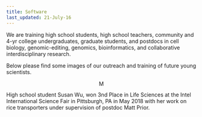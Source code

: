 ```yaml
---
title: Software
last_updated: 21-July-16
---
```



We are training high school students, high school teachers, community  and 4-yr college undergraduates, graduate students, and postdocs in cell biology, genomic-editing, genomics, bioinformatics, and collaborative interdisciplinary research.

Below please find some images of our outreach and training of future young scientists.





<p align="center">
<img title="MPSS" src="..
      plantsecretome/mydoc/plantsecretome/MPSS.png
    " width="15"/>
</p>
High school student Susan Wu, won 3nd Place in Life Sciences at the Intel International Science Fair in Pittsburgh, PA in May 2018 with her work on rice transporters under supervision of postdoc Matt Prior. 
